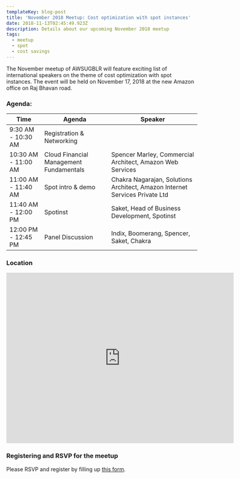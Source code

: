 ```yaml
---
templateKey: blog-post
title: 'November 2018 Meetup: Cost optimization with spot instances'
date: 2018-11-13T02:45:49.923Z
description: Details about our upcoming November 2018 meetup
tags:
  - meetup
  - spot
  - cost savings
---
```

The November meetup of AWSUGBLR will feature exciting list of international speakers on the theme of cost optimization with spot instances. The event will be held on November 17, 2018 at the new Amazon office on Raj Bhavan road.

### Agenda:

| Time                | Agenda                                  | Speaker                                                                     |
| ------------------- | --------------------------------------- | --------------------------------------------------------------------------- |
| 9:30 AM - 10:30 AM  | Registration & Networking               |                                                                             |
| 10:30 AM - 11:00 AM | Cloud Financial Management Fundamentals | Spencer Marley, Commercial Architect, Amazon Web Services                   |
| 11:00 AM - 11:40 AM | Spot intro & demo                       | Chakra Nagarajan, Solutions Architect, Amazon Internet Services Private Ltd |
| 11:40 AM - 12:00 PM | Spotinst                                | Saket, Head of Business Development, Spotinst                               |
| 12:00 PM - 12:45 PM | Panel Discussion                        | Indix, Boomerang, Spencer, Saket, Chakra                                    |

### Location

<iframe src="https://www.google.com/maps/embed?pb=!1m18!1m12!1m3!1d3887.781353774177!2d77.58551361513871!3d12.985831890846482!2m3!1f0!2f0!3f0!3m2!1i1024!2i768!4f13.1!3m3!1m2!1s0x3bae166b0823b12f%3A0xa0def66383eae1ce!2sPrestige+Trade+Tower%2C+Palace+Rd%2C+High+Grounds%2C+Sampangi+Rama+Nagar%2C+Bengaluru%2C+Karnataka+560001!5e0!3m2!1sen!2sin!4v1542077908066" width="600" height="450" frameborder="0" style="border:0" allowfullscreen></iframe>


### Registering and RSVP for the meetup

Please RSVP and register by filling up [this form](https://go.awsugblr.in/nov18-rsvp).
